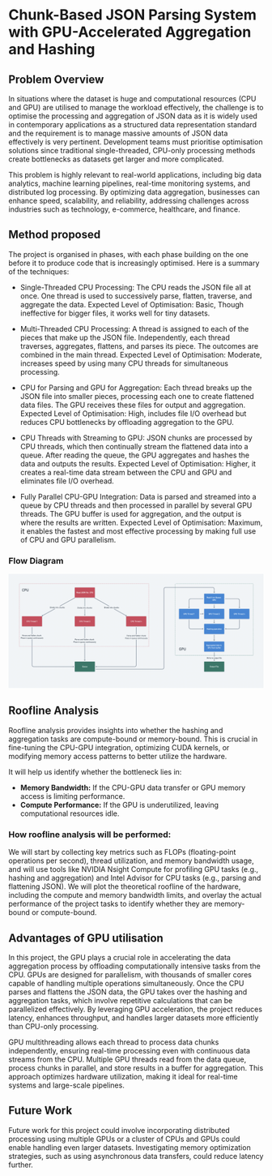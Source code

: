 # Chunk-Based JSON Parsing System with GPU-Accelerated Aggregation and Hashing

## Problem Overview

In situations where the dataset is huge and computational resources (CPU and GPU) are utilised to manage the workload effectively, the challenge is to optimise the processing and aggregation of JSON data as it is widely used in contemporary applications as a structured data representation standard and the requirement is to manage massive amounts of JSON data effectively is very pertinent. Development teams must prioritise optimisation solutions since traditional single-threaded, CPU-only processing methods create bottlenecks as datasets get larger and more complicated.

This problem is highly relevant to real-world applications, including big data analytics, machine learning pipelines, real-time monitoring systems, and distributed log processing. By optimizing data aggregation, businesses can enhance speed, scalability, and reliability, addressing challenges across industries such as technology, e-commerce, healthcare, and finance.

## Method proposed

The project is organised in phases, with each phase building on the one before it to produce code that is increasingly optimised. Here is a summary of the techniques:

- Single-Threaded CPU Processing: The CPU reads the JSON file all at once. One thread is used to successively parse, flatten, traverse, and aggregate the data.
Expected Level of Optimisation: Basic, Though ineffective for bigger files, it works well for tiny datasets.

- Multi-Threaded CPU Processing: A thread is assigned to each of the pieces that make up the JSON file. Independently, each thread traverses, aggregates, flattens, and parses its piece. The outcomes are combined in the main thread.
Expected Level of Optimisation: Moderate, increases speed by using many CPU threads for simultaneous processing.

- CPU for Parsing and GPU for Aggregation: Each thread breaks up the JSON file into smaller pieces, processing each one to create flattened data files. The GPU receives these files for output and aggregation.
Expected Level of Optimisation: High, includes file I/O overhead but reduces CPU bottlenecks by offloading aggregation to the GPU.

- CPU Threads with Streaming to GPU: JSON chunks are processed by CPU threads, which then continually stream the flattened data into a queue. After reading the queue, the GPU aggregates and hashes the data and outputs the results.
Expected Level of Optimisation: Higher, it creates a real-time data stream between the CPU and GPU and eliminates file I/O overhead.

- Fully Parallel CPU-GPU Integration: Data is parsed and streamed into a queue by CPU threads and then processed in parallel by several GPU threads. The GPU buffer is used for aggregation, and the output is where the results are written.
Expected Level of Optimisation: Maximum, it enables the fastest and most effective processing by making full use of CPU and GPU parallelism.

### Flow Diagram
![Alt text](Flow_Diagram.png)

## Roofline Analysis

Roofline analysis provides insights into whether the hashing and aggregation tasks are compute-bound or memory-bound. This is crucial in fine-tuning the CPU-GPU integration, optimizing CUDA kernels, or modifying memory access patterns to better utilize the hardware.

It will help us identify whether the bottleneck lies in:
- **Memory Bandwidth:** If the CPU-GPU data transfer or GPU memory access is limiting performance.
- **Compute Performance:** If the GPU is underutilized, leaving computational resources idle.

### How roofline analysis will be performed:

We will start by collecting key metrics such as FLOPs (floating-point operations per second), thread utilization, and memory bandwidth usage, and will use tools like NVIDIA Nsight Compute for profiling GPU tasks (e.g., hashing and aggregation) and Intel Advisor for CPU tasks (e.g., parsing and flattening JSON). We will plot the theoretical roofline of the hardware, including the compute and memory bandwidth limits, and overlay the actual performance of the project tasks to identify whether they are memory-bound or compute-bound. 

## Advantages of GPU utilisation

In this project, the GPU plays a crucial role in accelerating the data aggregation process by offloading computationally intensive tasks from the CPU. GPUs are designed for parallelism, with thousands of smaller cores capable of handling multiple operations simultaneously. Once the CPU parses and flattens the JSON data, the GPU takes over the hashing and aggregation tasks, which involve repetitive calculations that can be parallelized effectively. By leveraging GPU acceleration, the project reduces latency, enhances throughput, and handles larger datasets more efficiently than CPU-only processing.

GPU multithreading allows each thread to process data chunks independently, ensuring real-time processing even with continuous data streams from the CPU. Multiple GPU threads read from the data queue, process chunks in parallel, and store results in a buffer for aggregation. This approach optimizes hardware utilization, making it ideal for real-time systems and large-scale pipelines.

## Future Work

Future work for this project could involve incorporating distributed processing using multiple GPUs or a cluster of CPUs and GPUs could enable handling even larger datasets. Investigating memory optimization strategies, such as using asynchronous data transfers, could reduce latency further.

